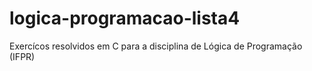 # logica-programacao-lista4
Exercícos resolvidos em C para a disciplina de Lógica de Programação (IFPR)
